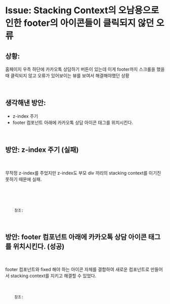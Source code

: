 <!--
author: Dailyscat
purpose: issue arrange
rules:
 (1) 헤더와 문단사이
    <br/>
    <br/>
 (2) 코드가 작성되는 부분은 >로 정리
 (3) 참조는 해당 내용 바로 아래
    <br/>
    <br/>
 (4) 명령어는 bold
 (5) 방안은 ## 안의 과정은 ###
-->

# Issue: Stacking Context의 오남용으로 인한 footer의 아이콘들이 클릭되지 않던 오류

## 상황:
홈페이지 우측 하단에 카카오톡 상담하기 버튼이 있는데
이게 footer까지 스크롤을 했을 때 클릭되지 않고
오류가 있어보이는 뷰를 보여서 해결해야했던 상황

<br/>

## 생각해낸 방안:
+ z-index 주기
+ footer 컴포넌트 아래에 카카오톡 상담 아이콘 태그를 위치시킨다.


<br/>

## 방안: z-index 주기  (실패)
<br/>

  무작정 z-index를 주었지만 z-index도 부모 div 끼리의 stacking context를 이기진 못하기 때문에 실패.

<br/>
<br/>
<br/>

        참조:

<br/>

## 방안: footer 컴포넌트 아래에 카카오톡 상담 아이콘 태그를 위치시킨다. (성공)
<br/>

  footer 컴포넌트와 fixed 해야 하는 아이콘 자체를 결합하여
  새로운 컴포넌트로 만들어서 stacking context를 지키고
  해결할 수 있었다.
<br/>
<br/>
<br/>

        참조:

<br/>

